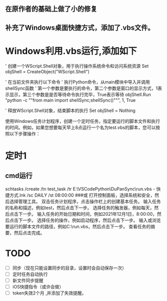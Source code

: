 ## 在原作者的基础上做了小的修复

## 补充了Windows桌面快捷方式，添加了.vbs文件。

# Windows利用.vbs运行,添加如下
' 创建一个WScript.Shell对象，用于执行操作系统命令和访问系统资源
Set objShell = CreateObject("WScript.Shell")

' 在当前文件夹执行以下命令
' 执行Python命令，从main模块中导入并调用shellSync函数
' 第一个参数是要执行的命令，第二个参数是窗口的显示方式，1表示显示，第三个参数是是否等待命令执行完毕，True表示等待
objShell.Run "python -c ""from main import shellSync;shellSync()""", 1, True

' 释放WScript.Shell对象，结束脚本的执行
Set objShell = Nothing


使用Windows任务计划程序，创建一个定时任务，指定要运行的脚本文件和执行的时间。例如，如果您想要每天早上8点运行一个名为test.vbs的脚本，您可以按照以下步骤操作：

# 定时1
## cmd运行
   schtasks /create /tn test_task /tr ‪E:\VSCodePython\DuPanSync\run.vbs - 快捷方式.lnk /sc DAILY /st 08:00:00
###或
打开控制面板，选择系统和安全，然后选择管理工具。
双击任务计划程序，点击操作栏上的创建基本任务。
输入任务的名称和描述，例如test，然后点击下一步。
选择任务的触发器，例如每天，然后点击下一步。
输入任务的开始日期和时间，例如2021年12月1日，8:00:00，然后点击下一步。
选择任务的操作，例如启动程序，然后点击下一步。
输入或浏览要运行的脚本文件的路径，例如C:\run.vbs，然后点击下一步。
查看任务的摘要，然后点击完成。

# TODO
- [ ] 同步（现在只能设置同步的目录，设置时会自动保存一次）
- [ ] 定时任务自动执行
- [ ] 新文件同步提醒
- [ ] iOS快捷指令（或许会做）
- [ ] token失效2个月 ,并添加了失效提醒。
